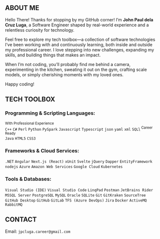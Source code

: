 ## ABOUT ME

Hello There! Thanks for stopping by my GitHub corner! I’m **John Paul dela Cruz Luga**, a Software Engineer shaped by real-world experience and a relentless curiosity for technology.

Feel free to explore my tech toolbox—a collection of software technologies I’ve been working with and continuously learning, both inside and outside my professional career. I love stepping into new challenges, expanding my skills, and building things that makes an impact.

When I’m not coding, you’ll probably find me behind a camera, experimenting in the kitchen, sweating it out on the gym, crafting scale models, or simply cherishing moments with my loved ones.

Happy coding!

## TECH TOOLBOX

### Programming & Scripting Languages:
<sup>With Professional Experience</sup>\
`C++` `C#`  `Perl` `Python` `PySpark` `Javascript` `Typescript`  `json` `yaml` `xml` `SQL`\\
<sup>Career Ready</sup>\
`Java` `HTML5` `CSS3`

### Frameworks & Cloud Services:

`.NET` `Angular` `Next.js (React)` `xUnit` `Svelte` `jQuery` `Dapper` `EntityFramework` `nodejs` `Azure` `Amazon Web Services` `Google Cloud` `Kubernetes`

### Tools & Databases:

`Visual Studio (IDE)` `Visual Studio Code` `LinqPad` `Postman` `JetBrains Rider` `MSSQL Server` `PostgreSQL` `MySQL` `Oracle` `SQLite` `Git` `GitKraken` `SourceTree` `GitHub Desktop` `GitHub` `GitLab` `TFS (Azure DevOps)` `Jira` `Docker` `ActiveMQ` `RabbitMQ`

## CONTACT

Email: `jpcluga.career@gmail.com`

<!--
**jaypee-luga/jaypee-luga** is a ✨ _special_ ✨ repository because its `README.md` (this file) appears on your GitHub profile.

-![dotnet](/assets/images/dotnet-logo.svg) ![angular](/assets/images/icon_angular.svg) ![nextjs](/assets/images/nextjs-icon-svgrepo-com.svg)\
-![azure](/assets/images/Microsoft_Azure.svg) ![aws](/assets/images/aws-svgrepo-com.svg) ![gcp](/assets/images/google-cloud-svgrepo-com.svg) \
-![csharp](/assets/images/csharp-logo.svg) ![typescript](/assets/images/Typescript_logo_2020.svg) ![javascript](/assets/images/Unofficial_JavaScript_logo_2.svg)\
-![python](/assets/images/python-svgrepo-com.svg) ![angular](/assets/images/java.svg) ![microsoft](/assets/images/Microsoft_logo.svg)

Here are some ideas to get you started:

- 🔭 I’m currently working on ...
- 🌱 I’m currently learning ...
- 👯 I’m looking to collaborate on ...
- 🤔 I’m looking for help with ...
- 💬 Ask me about ...
- 📫 How to reach me: ...
- 😄 Pronouns: ...
- ⚡ Fun fact: ...
-->
